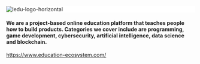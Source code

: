 <div style="background-color: #FFFFFF">
  <img src="https://user-images.githubusercontent.com/127954714/236808973-e911c9ad-8ba5-483b-acb3-ddf1f9f18056.jpg" alt="ledu-logo-horizontal" style="display: block;">
</div>



<h4>We are a project-based online education platform that teaches people how to build products. Categories we cover include are programming, game development, cybersecurity, artificial intelligence, data science and blockchain.</h4>

https://www.education-ecosystem.com/
